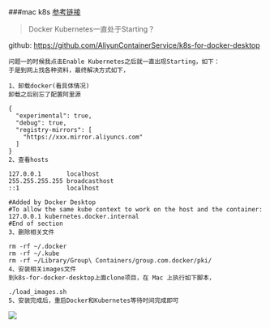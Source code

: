 ###mac k8s
[参考链接](https://segmentfault.com/a/1190000038167301)

>Docker Kubernetes一直处于Starting？

github:  <https://github.com/AliyunContainerService/k8s-for-docker-desktop>
```text
问题一的时候我点击Enable Kubernetes之后就一直出现Starting，如下：
于是到网上找各种资料，最终解决方式如下，

1、卸载docker(看具体情况)
卸载之后别忘了配置阿里源

{
  "experimental": true,
  "debug": true,
  "registry-mirrors": [
    "https://xxx.mirror.aliyuncs.com"
  ]
}
2、查看hosts

127.0.0.1       localhost
255.255.255.255 broadcasthost
::1             localhost

#Added by Docker Desktop
#To allow the same kube context to work on the host and the container:
127.0.0.1 kubernetes.docker.internal
#End of section
3、删除相关文件

rm -rf ~/.docker
rm -rf ~/.kube
rm -rf ~/Library/Group\ Containers/group.com.docker/pki/
4、安装相关images文件
到k8s-for-docker-desktop上面clone项目，在 Mac 上执行如下脚本，

./load_images.sh
5、安装完成后，重启Docker和Kubernetes等待时间完成即可

```
![](https://segmentfault.com/img/bVcKjcI)


